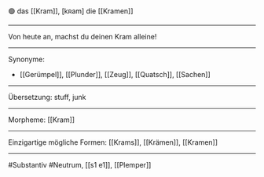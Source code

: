 🟢 das [[Kram]], [kʀam]
die [[Kramen]]

---
 Von heute an, machst du deinen Kram alleine!

---
Synonyme: 
- [[Gerümpel]], [[Plunder]], [[Zeug]], [[Quatsch]], [[Sachen]]

---
Übersetzung: stuff, junk

---
Morpheme:
[[Kram]]

---
Einzigartige mögliche Formen: [[Krams]], [[Krämen]], [[Kramen]]

---
#Substantiv #Neutrum, [[s1 e1]], [[Plemper]]